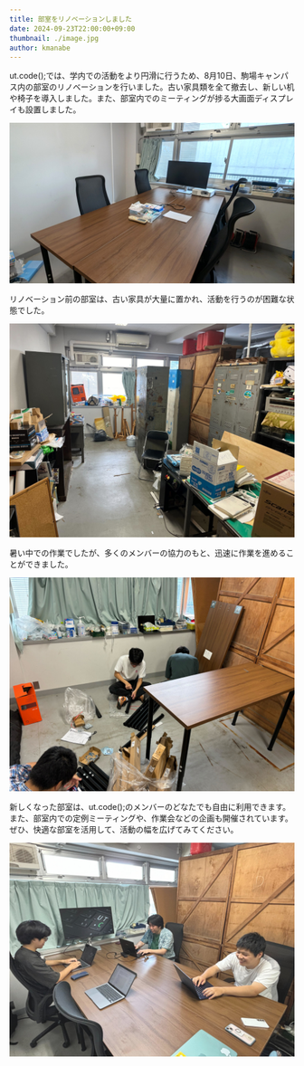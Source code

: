 ```yaml
---
title: 部室をリノベーションしました
date: 2024-09-23T22:00:00+09:00
thumbnail: ./image.jpg
author: kmanabe
---
```


ut.code();では、学内での活動をより円滑に行うため、8月10日、駒場キャンパス内の部室のリノベーションを行いました。古い家具類を全て撤去し、新しい机や椅子を導入しました。また、部室内でのミーティングが捗る大画面ディスプレイも設置しました。

![リノベーション後の部室](./renovated.jpg)

リノベーション前の部室は、古い家具が大量に置かれ、活動を行うのが困難な状態でした。

![作業前の様子](./before-renovation.jpg)

暑い中での作業でしたが、多くのメンバーの協力のもと、迅速に作業を進めることができました。

![作業の様子](./work.jpg)

新しくなった部室は、ut.code();のメンバーのどなたでも自由に利用できます。また、部室内での定例ミーティングや、作業会などの企画も開催されています。ぜひ、快適な部室を活用して、活動の幅を広げてみてください。

![部室内でのミーティング](./meeting.jpg)
